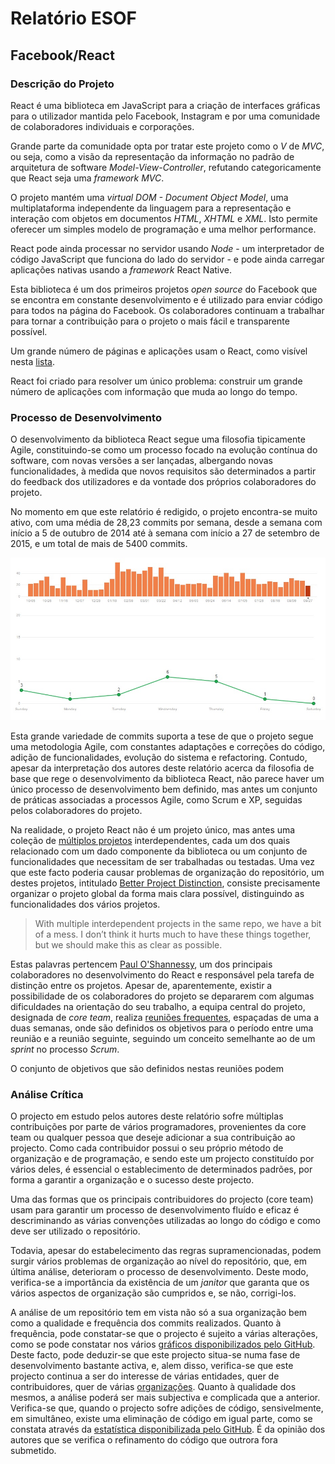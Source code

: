 # Relatório ESOF
## Facebook/React

### Descrição do Projeto

React é uma biblioteca em JavaScript para a criação de interfaces gráficas para o utilizador mantida pelo Facebook, Instagram e por uma comunidade de colaboradores individuais e corporações.

Grande parte da comunidade opta por tratar este projeto como o *V* de *MVC*, ou seja, como a visão da representação da informação no padrão de arquitetura de software *Model-View-Controller*, refutando categoricamente que React seja uma *framework MVC*.

O projeto mantém uma *virtual DOM - Document Object Model*, uma multiplataforma independente da linguagem para a representação e interação com objetos em documentos *HTML*, *XHTML* e *XML*. Isto permite oferecer um simples modelo de programação e uma melhor performance.

React pode ainda processar no servidor usando *Node* - um interpretador de código JavaScript que funciona do lado do servidor - e pode ainda carregar aplicações nativas usando a *framework* React Native.

Esta biblioteca é um dos primeiros projetos *open source* do Facebook que se encontra em constante desenvolvimento e é utilizado para enviar código para todos na página do Facebook. Os colaboradores continuam a trabalhar para tornar a contribuição para o projeto o mais fácil e transparente possível.

Um grande número de páginas e aplicações usam o React, como visível nesta [lista](https://github.com/facebook/react/wiki/Sites-Using-React).

React foi criado para resolver um único problema: construir um grande número de aplicações com informação que muda ao longo do tempo.


### Processo de Desenvolvimento

O desenvolvimento da biblioteca React segue uma filosofia tipicamente Agile, constituindo-se como um processo focado na evolução contínua do software, com novas versões a ser lançadas, albergando novas funcionalidades, à medida que novos requisitos são determinados a partir do feedback dos utilizadores e da vontade dos próprios colaboradores do projeto.

No momento em que este relatório é redigido, o projeto encontra-se muito ativo, com uma média de 28,23 commits por semana, desde a semana com início a 5 de outubro de 2014 até à semana com início a 27 de setembro de 2015, e um total de mais de 5400 commits.

![Commits por semana do projeto React](./commits_graph.jpg)

Esta grande variedade de commits suporta a tese de que o projeto segue uma metodologia Agile, com constantes adaptações e correções do código, adição de funcionalidades, evolução do sistema e refactoring. Contudo, apesar da interpretação dos autores deste relatório acerca da filosofia de base que rege o desenvolvimento da biblioteca React, não parece haver um único processo de desenvolvimento bem definido, mas antes um conjunto de práticas associadas a processos Agile, como Scrum e XP, seguidas pelos colaboradores do projeto.

Na realidade, o projeto React não é um projeto único, mas antes uma coleção de [múltiplos projetos](https://github.com/facebook/react/wiki/Projects) interdependentes, cada um dos quais relacionado com um dado componente da biblioteca ou um conjunto de funcionalidades que necessitam de ser trabalhadas ou testadas. Uma vez que este facto poderia causar problemas de organização do repositório, um destes projetos, intitulado [Better Project Distinction](https://github.com/facebook/react/wiki/Projects#better-project-distinction), consiste precisamente organizar o projeto global da forma mais clara possível, distinguindo as funcionalidades dos vários projetos.

> With multiple interdependent projects in the same repo, we have a bit of a mess. I don’t think it hurts much to have these things together, but we should make this as clear as possible.

Estas palavras pertencem [Paul O'Shannessy](https://github.com/zpao), um dos principais colaboradores no desenvolvimento do React e responsável pela tarefa de distinção entre os projetos. Apesar de, aparentemente, existir a possibilidade de os colaboradores do projeto se depararem com algumas dificuldades na orientação do seu trabalho, a equipa central do projeto, designada de *core team*, realiza [reuniões frequentes](https://discuss.reactjs.org/c/meeting-notes), espaçadas de uma a duas semanas, onde são definidos os objetivos para o período entre uma reunião e a reunião seguinte, seguindo um conceito semelhante ao de um *sprint* no processo *Scrum*.

O conjunto de objetivos que são definidos nestas reuniões podem 

### Análise Crítica

O projecto em estudo pelos autores deste relatório sofre múltiplas contribuições por parte de vários programadores, provenientes da core team ou qualquer pessoa que deseje adicionar a sua contribuição ao projecto. Como cada contribuidor possui o seu próprio método de organização e de programação, e sendo este um projecto constituído por vários deles, é essencial o establecimento de determinados padrões, por forma a garantir a organização e o sucesso deste projecto.

Uma das formas que os principais contribuidores do projecto (core team) usam para garantir um processo de desenvolvimento fluído e eficaz é descriminando as várias convenções utilizadas ao longo do código e como deve ser utilizado o repositório.

Todavia, apesar do estabelecimento das regras supramencionadas, podem surgir vários problemas de organização ao nível do repositório, que, em última análise, deterioram o processo de desenvolvimento. Deste modo, verifica-se a importância da existência de um *janitor* que garanta que os vários aspectos de organização são cumpridos e, se não, corrigi-los. 

A análise de um repositório tem em vista não só a sua organização bem como a qualidade e frequência dos commits realizados. 
Quanto à frequência, pode constatar-se que o projecto é sujeito a várias alterações, como se pode constatar nos vários [gráficos disponibilizados pelo GitHub](https://github.com/facebook/react/graphs/commit-activity). Deste facto, pode deduzir-se que este projecto situa-se numa fase de desenvolvimento bastante activa, e, alem disso, verifica-se que este projecto continua a ser do interesse de várias entidades, quer de contribuidores, quer de várias [organizações](https://github.com/facebook/react/wiki/Sites-Using-React).
Quanto à qualidade dos mesmos, a análise poderá ser mais subjectiva e complicada que a anterior. Verifica-se que, quando o projecto sofre adições de código, sensivelmente, em simultâneo, existe uma eliminação de código em igual parte, como se constata através da [estatística disponibilizada pelo GitHub](https://github.com/facebook/react/graphs/code-frequency). É da opinião dos autores que se verifica o refinamento do código que outrora fora submetido.
